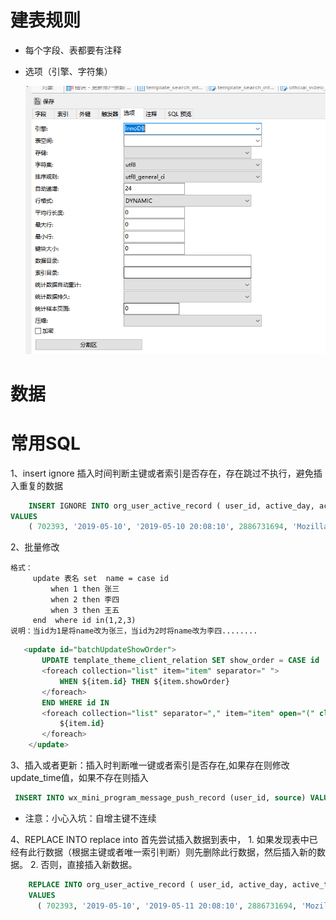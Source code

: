 # 建表规则

- 每个字段、表都要有注释
- 选项（引擎、字符集）

  ![](doc/media/b3204b20.png)

# 数据



# 常用SQL
1、insert ignore 插入时间判断主键或者索引是否存在，存在跳过不执行，避免插入重复的数据

```sql
    INSERT IGNORE INTO org_user_active_record ( user_id, active_day, active_time, ip_address, browser_user_agent )
VALUES
	( 702393, '2019-05-10', '2019-05-10 20:08:10', 2886731694, 'Mozilla/5.0 (Windows NT 10.0; WOW64) AppleWebKit/537.36 (KHTML, like Gecko) Chrome/71.0.3578.10 Safari/537.36' );
```

2、批量修改

    格式：
         update 表名 set  name = case id 
             when 1 then 张三
             when 2 then 李四
             when 3 then 王五
         end  where id in(1,2,3)
    说明：当id为1是将name改为张三，当id为2时将name改为李四........
 
 ```sql
    <update id="batchUpdateShowOrder">
        UPDATE template_theme_client_relation SET show_order = CASE id
        <foreach collection="list" item="item" separator=" ">
            WHEN ${item.id} THEN ${item.showOrder}
        </foreach>
        END WHERE id IN
        <foreach collection="list" separator="," item="item" open="(" close=")">
            ${item.id}
        </foreach>
     </update>
  ```   
     
3、插入或者更新：插入时判断唯一键或者索引是否存在,如果存在则修改update_time值，如果不存在则插入 

```sql
 INSERT INTO wx_mini_program_message_push_record (user_id, source) VALUES (#{userId},#{source}) ON DUPLICATE KEY UPDATE update_time = NOW(),user_id = #{userId},source=#{source}
 ```
 
 - 注意：小心入坑：自增主键不连续
 
4、REPLACE INTO replace into 首先尝试插入数据到表中， 1. 如果发现表中已经有此行数据（根据主键或者唯一索引判断）则先删除此行数据，然后插入新的数据。 2. 否则，直接插入新数据。

```sql 
    REPLACE INTO org_user_active_record ( user_id, active_day, active_time, ip_address, browser_user_agent )
    VALUES
      ( 702393, '2019-05-10', '2019-05-11 20:08:10', 2886731694, 'Mozilla/5.0 (Windows NT 10.0; WOW64) AppleWebKit/537.36 (KHTML, like Gecko) Chrome/71.0.3578.10 Safari/537.36' );
 ```     
 

 
